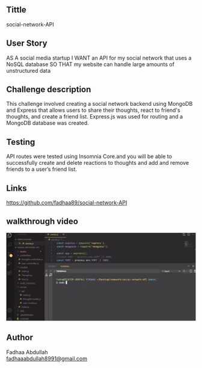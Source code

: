 ## Tittle
 social-network-API

## User Story
AS A social media startup
I WANT an API for my social network that uses a NoSQL database
SO THAT my website can handle large amounts of unstructured data

##  Challenge description 
This challenge involved creating a social network backend using MongoDB and Express that allows users to share their thoughts, react to friend's thoughts, and create a friend list. 
Express.js was used for routing and a MongoDB database was created.

## Testing 
API routes were tested using Insomnia Core.and you will be able to successfully create and delete reactions to thoughts and add and remove friends to a user’s friend list.


## Links
https://github.com/fadhaa89/social-network-API

## walkthrough video
![Example Gif](./assets/image/example2.gif)

## Author
Fadhaa Abdullah  
fadhaaabdullah8991@gmail.com